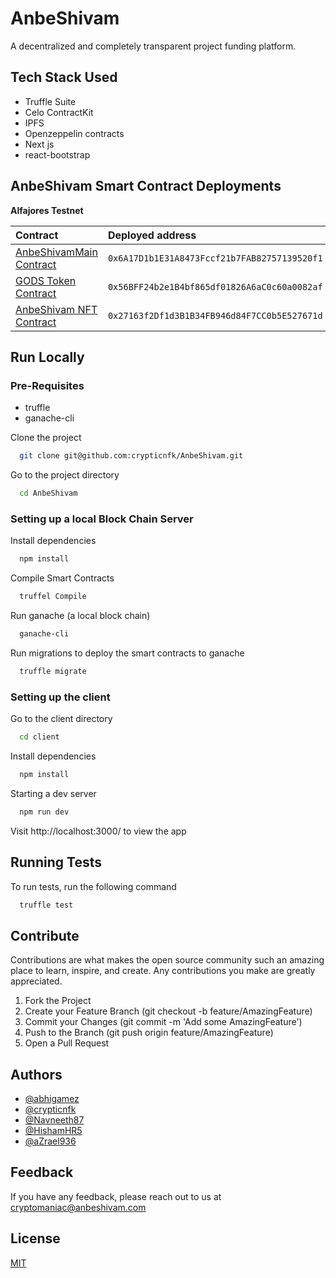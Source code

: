 
# AnbeShivam

A decentralized and completely transparent project funding platform.


## Tech Stack Used

- Truffle Suite
- Celo ContractKit
- IPFS
- Openzeppelin contracts
- Next js
- react-bootstrap

## AnbeShivam Smart Contract Deployments

**Alfajores Testnet**

| Contract | Deployed address  |
| :----- | :- |
| [AnbeShivamMain Contract](https://alfajores-blockscout.celo-testnet.org/address/0x6A17D1b1E31A8473Fccf21b7FAB82757139520f1) | `0x6A17D1b1E31A8473Fccf21b7FAB82757139520f1` |
| [GODS Token Contract](https://alfajores-blockscout.celo-testnet.org/address/0x56BFF24b2e1B4bf865df01826A6aC0c60a0082af) | `0x56BFF24b2e1B4bf865df01826A6aC0c60a0082af`|
| [AnbeShivam NFT Contract](https://alfajores-blockscout.celo-testnet.org/address/0x27163f2Df1d3B1B34FB946d84F7CC0b5E527671d) | `0x27163f2Df1d3B1B34FB946d84F7CC0b5E527671d`|



## Run Locally


### Pre-Requisites

- truffle
- ganache-cli

  
Clone the project

```bash
  git clone git@github.com:crypticnfk/AnbeShivam.git
```

Go to the project directory

```bash
  cd AnbeShivam

```


### Setting up a local Block Chain Server
Install dependencies

```bash
  npm install
```

Compile Smart Contracts

```bash
  truffel Compile
```

Run ganache (a local block chain)

```bash
  ganache-cli
```  

Run migrations to deploy the smart contracts to ganache


```bash
  truffle migrate
```  

### Setting up the client
 
Go to the client directory

```bash
  cd client

```
Install dependencies

```bash
  npm install

```

Starting a dev server

```bash
  npm run dev

```
Visit http://localhost:3000/ to view the app


## Running Tests

To run tests, run the following command

```bash
  truffle test
```

## Contribute

Contributions are what makes the open source community such an amazing place to learn, inspire, and create. Any contributions you make are greatly appreciated.

 1. Fork the Project
 2.  Create your Feature Branch (git checkout -b feature/AmazingFeature)
 3. Commit your Changes (git commit -m 'Add some AmazingFeature')
 4.  Push to the Branch (git push origin feature/AmazingFeature)
 5. Open a Pull Request

  
## Authors

- [@abhigamez](https://github.com/abhinav-TB)
- [@crypticnfk](https://github.com/crypticnfk)
- [@Navneeth87](https://github.com/Navneeth87)
- [@HishamHR5](https://github.com/HishamHR5)
- [@aZrael936](https://github.com/aZrael936)

  
## Feedback

If you have any feedback, please reach out to us at cryptomaniac@anbeshivam.com

  
## License

[MIT](https://choosealicense.com/licenses/mit/)

  
